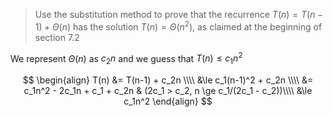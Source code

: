> Use the substitution method to prove that the recurrence $T(n) = T(n-1) +
> \Theta(n)$ has the solution $T(n) = \Theta(n^2)$, as claimed at the beginning
> of section 7.2

We represent $\Theta(n)$ as $c_2n$ and we guess that $T(n) \le c_1n^2$

$$ \begin{align}
   T(n) &=   T(n-1) + c_2n \\\\
        &\le c_1(n-1)^2 + c_2n \\\\
        &=   c_1n^2 - 2c_1n + c_1 + c_2n & (2c_1 > c_2, n \ge c_1/(2c_1 - c_2))\\\\
        &\le c_1n^2
   \end{align} $$
